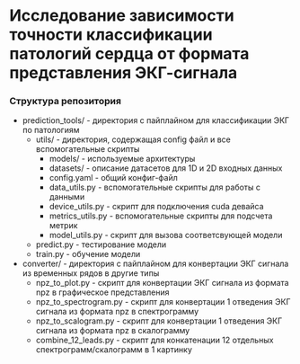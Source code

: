 # Исследование зависимости точности классификации патологий сердца от формата представления ЭКГ-сигнала

### Структура репозитория

* prediction_tools/ - директория с пайплайном для классификации ЭКГ по патологиям
  * utils/ - директория, содержащая config файл и все вспомогательные скрипты
    * models/ - используемые архитектуры
    * datasets/ - описание датасетов для 1D и 2D входных данных
    * config.yaml - общий конфиг-файл
    * data_utils.py - вспомогательные скрипты для работы с данными
    * device_utils.py - скрипт для подключения cuda девайса
    * metrics_utils.py - вспомогательные скрипты для подсчета метрик
    * model_utils.py - скрипт для вызова соответсвующей модели
  * predict.py - тестирование модели
  * train.py - обучение модели
* converter/ - директория с пайплайном для конвертации ЭКГ сигнала из временных рядов в другие типы
  * npz_to_plot.py - скрипт для конвертации ЭКГ сигнала из формата npz в графическое представления
  * npz_to_spectrogram.py - скрипт для конвертации 1 отведения ЭКГ сигнала из формата npz в спектрограмму
  * npz_to_scalogram.py - скрипт для конвертации 1 отведения ЭКГ сигнала из формата npz в скалограмму
  * combine_12_leads.py - скрипт для конкатенации 12 отдельных спектрограмм/скалограмм в 1 картинку
